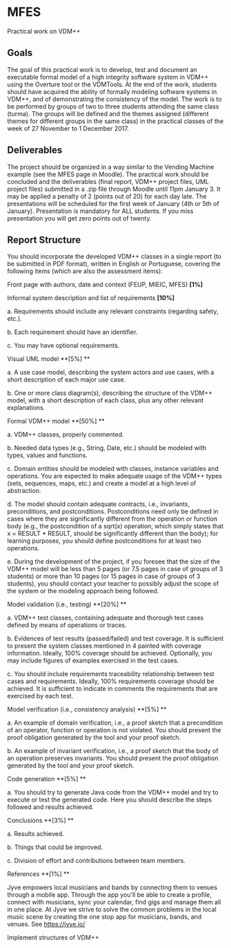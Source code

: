 # MFES

Practical work on VDM++

## Goals
 
The goal of this practical work is to develop, test and document an executable formal model of a high integrity software system in VDM++ using the Overture tool or the VDMTools. At the end of the work, students should have acquired the ability of formally modeling software systems in VDM++, and of demonstrating the consistency of the model. The work is to be performed by groups of two to three students attending the same class (turma). The groups will be defined and the themes assigned (different themes for different groups in the same class) in the practical classes of the week of 27 November to 1 December 2017.

## Deliverables

The project should be organized in a way similar to the Vending Machine example (see the MFES page in Moodle). The practical work should be concluded and the deliverables (final report, VDM++ project files, UML project files) submitted in a .zip file through Moodle until 11pm January 3. It may be applied a penalty of 2 (points out of 20) for each day late. The presentations will be scheduled for the first week of January (4th or 5th of January). Presentation is mandatory for ALL students. If you miss presentation you will get zero points out of twenty.

## Report Structure

You should incorporate the developed VDM++ classes in a single report (to be submitted in PDF format), written in English or Portuguese, covering the following items (which are also the assessment items):

Front page with authors, date and context (FEUP, MIEIC, MFES) **[1%]**

Informal system description and list of requirements **[10%]**

a. Requirements should include any relevant constraints (regarding safety, etc.).

b. Each requirement should have an identifier.

c. You may have optional requirements.

Visual UML model **[5%] **

a. A use case model, describing the system actors and use cases, with a short description of each major use case.

b. One or more class diagram(s), describing the structure of the VDM++ model, with a short description of each class, plus any other relevant explanations.

Formal VDM++ model **[50%] **

a. VDM++ classes, properly commented.

b. Needed data types (e.g., String, Date, etc.) should be modeled with types, values and functions.

c. Domain entities should be modeled with classes, instance variables and operations. You are expected to make adequate usage of the VDM++ types (sets, sequences, maps, etc.) and create a model at a high level of abstraction.

d. The model should contain adequate contracts, i.e., invariants, preconditions, and postconditions. Postconditions need only be defined in cases where they are significantly different from the operation or function body (e.g., the postcondition of a sqrt(x) operation, which simply states that x = RESULT * RESULT, should be significantly different than the body); for learning purposes, you should define postconditions for at least two operations.

e. During the development of the project, if you foresee that the size of the VDM++ model will be less than 5 pages (or 7.5 pages in case of groups of 3 students) or more than 10 pages (or 15 pages in case of groups of 3 students), you should contact your teacher to possibly adjust the scope of the system or the modeling approach being followed.

Model validation (i.e., testing) **[20%] **

a. VDM++ test classes, containing adequate and thorough test cases defined by means of operations or traces.

b. Evidences of test results (passed/failed) and test coverage. It is sufficient to present the system classes mentioned in 4 painted with coverage information. Ideally, 100% coverage should be achieved. Optionally, you may include figures of examples exercised in the test cases.

c. You should include requirements traceability relationship between test cases and requirements. Ideally, 100% requirements coverage should be achieved. It is sufficient to indicate in comments the requirements that are exercised by each test.

Model verification (i.e., consistency analysis) **[5%] **

a. An example of domain verification, i.e., a proof sketch that a precondition of an operator, function or operation is not violated. You should present the proof obligation generated by the tool and your proof sketch.

b. An example of invariant verification, i.e., a proof sketch that the body of an operation preserves invariants. You should present the proof obligation generated by the tool and your proof sketch.

Code generation **[5%] **

a. You should try to generate Java code from the VDM++ model and try to execute or test the generated code. Here you should describe the steps followed and results achieved.

Conclusions **[3%] **

a. Results achieved.

b. Things that could be improved.

c. Division of effort and contributions between team members.

References **[1%] **




Jyve empowers local musicians and bands by connecting them to venues through a mobile app.
Through the app you'll be able to create a profile, connect with musicians, sync your calendar, find
gigs and manage them all in one place. At Jyve we strive to solve the common problems in the local
music scene by creating the one stop app for musicians, bands, and venues.
See https://jyve.io/

Implement structures of VDM++
